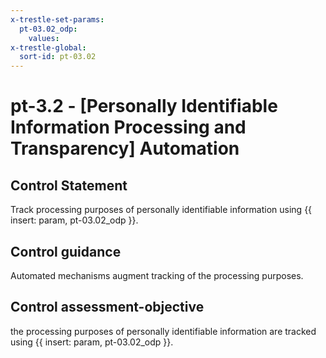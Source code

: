 ```yaml
---
x-trestle-set-params:
  pt-03.02_odp:
    values:
x-trestle-global:
  sort-id: pt-03.02
---
```


# pt-3.2 - \[Personally Identifiable Information Processing and Transparency\] Automation

## Control Statement

Track processing purposes of personally identifiable information using {{ insert: param, pt-03.02_odp }}.

## Control guidance

Automated mechanisms augment tracking of the processing purposes.

## Control assessment-objective

the processing purposes of personally identifiable information are tracked using {{ insert: param, pt-03.02_odp }}.
